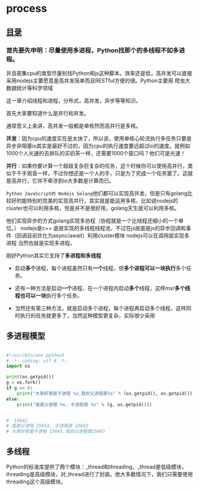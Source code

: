 # process
## [目录](./summary.md)

### 首先要先申明：尽量使用多进程，Python找那个的多线程不如多进程。

并且密集cpu的类型尽量别找Python和js这种脚本。效率还是低，高并发可以直接采用nodejs主要愿意是高并发简单而且RESTful方便的很。Python主要用 爬虫大数据统计等科学领域

这一章介绍线程和进程，分布式，高并发，异步等等知识。

首先大家要知道什么是并行和并发。

通常意义上来讲，高并发一般都是单核然而高并行是多核。

**并发**：因为cpu的速度实在是太快了，所以说，使用单核心轮流执行多任务只要是异步非阻塞io其实是最好不过的，因为cpu的执行速度要远超过io的速度。就例如1000个人光速的去排队的买奶茶一样，还需要1000个窗口吗？他们可是光速！

**并行**：如果你要计算一个超级复杂巨复杂的任务，这个时候你可以使用高并行，类似于千手观音一样，不过你想还是一个人的手，只是为了完成一个任务罢了。这就是高并行，它并不牵涉到io大多数是计算而已。

`Python JavaScript的 Nodejs Golang`他们都可以实现高并发，但是只有golang比较好的能特别的完美的实现高并行，其实就是能运用多核，比如说nodejs的cluster也可以利用多核，但是并不是很好用，golang天生就可以利用多核。

他们实现异步的方式golang实现多协程（协程就是一个比线程还细小的一个单位。） nodejs是c++ 底层实现的多线程线程池，不过在js层面是js的异步回调和事件（回调目前优化为async/await）利用cluster模块 nodejs可以在调用层实现多进程 当然也就是实现多进程。

刚好Python其实它支持了**多进程和多线程**


- 启动**多个**进程，每个进程虽然只有**一个**线程，但**多个进程可以一块执行**多个任务。

- 还有一种方法是启动**一个**进程，在一个进程内启动**多个**线程，这样msr**多个线程也可以一块**执行多个任务。

- 当然还有第三种方法，就是启动多个进程，每个进程再启动多个线程，这样同时执行的任务就更多了，当然这种模型更复杂，实际很少采用


## 多进程模型

```py

#!/usr/bin/env python3
# -*- coding: utf-8 -*-
import os

print(os.getpid())
g = os.fork()
if g == 0:
    print("大家好我是子进程 %s,我的父进程是%s" % (os.getpid(), os.getpid()))
else:
    print("我是父进程 %s, 子进程是 %s" % (g, os.getpid()))


#  15642
# 我是父进程 15643, 子进程是 15642
# 大家好我是子进程 15643,我的父进程是15643

```

## 多线程

Python的标准库提供了两个模块：\_thread和threading，\_thread是低级模块，threading是高级模块，对_thread进行了封装。绝大多数情况下，我们只需要使用threading这个高级模块。
